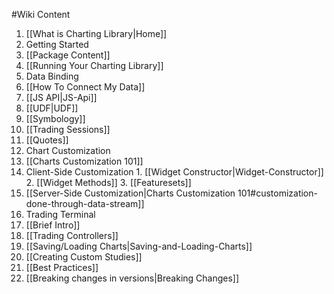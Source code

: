#Wiki Content

1. [[What is Charting Library|Home]]
2. Getting Started
  1. [[Package Content]]
  2. [[Running Your Charting Library]]
3. Data Binding
  1. [[How To Connect My Data]]
  2. [[JS API|JS-Api]]
  3. [[UDF|UDF]]
  4. [[Symbology]]
  5. [[Trading Sessions]]
  6. [[Quotes]]
4. Chart Customization
  1. [[Charts Customization 101]]
  2. Client-Side Customization
    1. [[Widget Constructor|Widget-Constructor]]
    2. [[Widget Methods]]
    3. [[Featuresets]]
  3. [[Server-Side Customization|Charts Customization 101#customization-done-through-data-stream]]
5. Trading Terminal
  1. [[Brief Intro]]
  2. [[Trading Controllers]]
6. [[Saving/Loading Charts|Saving-and-Loading-Charts]]
7. [[Creating Custom Studies]]
8. [[Best Practices]]
9. [[Breaking changes in versions|Breaking Changes]]